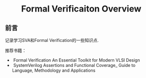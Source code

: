 # <center>Formal Verificaiton Overview</center>

## 前言

记录学习SVA和Formal Verification的一些知识点.

推荐书籍： 

- ​	Formal Verification An Essential Toolkit for Modern VLSI Design  
- ​    SystemVerilog Assertions and Functional Coverage_ Guide to Language, Methodology and Applications

